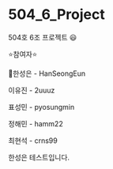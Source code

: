 # 504_6_Project

504호 6조 프로젝트 :smiley:

:star:참여자:star:

:crown:한성은 - HanSeongEun

이유진 - 2uuuz

표성민 - pyosungmin

정해민 - hamm22

최현석 - crns99

한성은 테스트입니다.